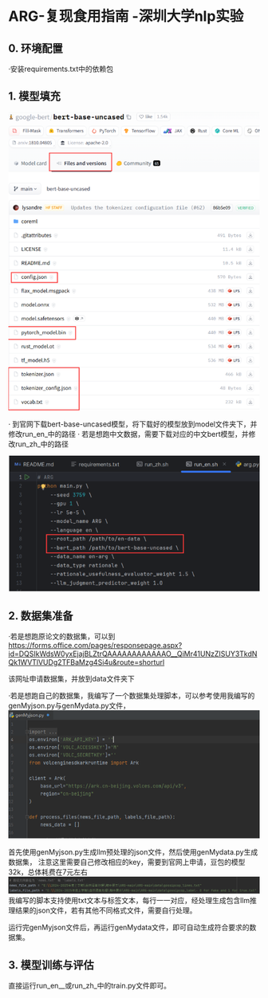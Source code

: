 # ARG-复现食用指南 -深圳大学nlp实验
## 0. 环境配置
 ·安装requirements.txt中的依赖包

## 1. 模型填充
![File](file.png)

· 到官网下载bert-base-uncased模型，将下载好的模型放到model文件夹下，并修改run_en_中的路径
· 若是想跑中文数据，需要下载对应的中文bert模型，并修改run_zh_中的路径

![File2](file2.png)

## 2. 数据集准备
 ·若是想跑原论文的数据集，可以到
 https://forms.office.com/pages/responsepage.aspx?id=DQSIkWdsW0yxEjajBLZtrQAAAAAAAAAAAAO__QiMr41UNzZISUY3TkdNQk1WVTlVUDg2TFBaMzg4Si4u&route=shorturl
 
 该网址申请数据集，并放到data文件夹下

 ·若是想跑自己的数据集，我编写了一个数据集处理脚本，可以参考使用我编写的genMyjson.py与genMydata.py文件，
![File3](file3.png)

首先使用genMyjson.py生成llm预处理的json文件，然后使用genMydata.py生成数据集，
注意这里需要自己修改相应的key，需要到官网上申请，豆包的模型32k，总体耗费在7元左右
![File4](file4.png)
我编写的脚本支持使用txt文本与标签文本，每行一一对应，经处理生成包含llm推理结果的json文件，若有其他不同格式文件，需要自行处理。

运行完genMyjson文件后，再运行genMydata文件，即可自动生成符合要求的数据集。

## 3. 模型训练与评估
直接运行run_en__或run_zh_中的train.py文件即可。
